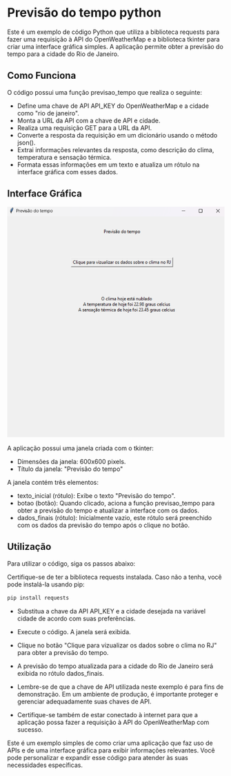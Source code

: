 # Previsão do tempo python

Este é um exemplo de código Python que utiliza a biblioteca requests para fazer uma requisição à API do OpenWeatherMap e a biblioteca tkinter para criar uma interface gráfica simples. A aplicação permite obter a previsão do tempo para a cidade do Rio de Janeiro.

## Como Funciona
O código possui uma função previsao_tempo que realiza o seguinte:

- Define uma chave de API API_KEY do OpenWeatherMap e a cidade como "rio de janeiro".
- Monta a URL da API com a chave de API e cidade.
- Realiza uma requisição GET para a URL da API.
- Converte a resposta da requisição em um dicionário usando o método json().
- Extrai informações relevantes da resposta, como descrição do clima, temperatura e sensação térmica.
- Formata essas informações em um texto e atualiza um rótulo na interface gráfica com esses dados.

## Interface Gráfica
<img src="./Captura de tela 2023-10-10 191824.png"/>

A aplicação possui uma janela criada com o tkinter:

- Dimensões da janela: 600x600 pixels.
- Título da janela: "Previsão do tempo"

A janela contém três elementos:

- texto_inicial (rótulo): Exibe o texto "Previsão do tempo".
- botao (botão): Quando clicado, aciona a função previsao_tempo para obter a previsão do tempo e atualizar a interface com os dados.
- dados_finais (rótulo): Inicialmente vazio, este rótulo será preenchido com os dados da previsão do tempo após o clique no botão.

## Utilização
Para utilizar o código, siga os passos abaixo:

Certifique-se de ter a biblioteca requests instalada. Caso não a tenha, você pode instalá-la usando pip:

```bash
pip install requests

```

- Substitua a chave da API API_KEY e a cidade desejada na variável cidade de acordo com suas preferências.

- Execute o código. A janela será exibida.

- Clique no botão "Clique para vizualizar os dados sobre o clima no RJ" para obter a previsão do tempo.

- A previsão do tempo atualizada para a cidade do Rio de Janeiro será exibida no rótulo dados_finais.

- Lembre-se de que a chave de API utilizada neste exemplo é para fins de demonstração. Em um ambiente de produção, é importante proteger e gerenciar adequadamente suas chaves de API.

- Certifique-se também de estar conectado à internet para que a aplicação possa fazer a requisição à API do OpenWeatherMap com sucesso.

Este é um exemplo simples de como criar uma aplicação que faz uso de APIs e de uma interface gráfica para exibir informações relevantes. Você pode personalizar e expandir esse código para atender às suas necessidades específicas.
